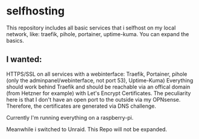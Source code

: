 # selfhosting
This repository includes all basic services that i selfhost on my local network, like: traefik, pihole, portainer, uptime-kuma. 
You can expand the basics. 

## I wanted: 

  HTTPS/SSL on all services with a webinterface: Traefik, Portainer, pihole (only the adminpanel/webinterface, not port 53), Uptime-Kuma)
  Everything should work behind Traefik and should be reachable via an offical domain (from Hetzner for example) with Let's Encrypt Certificates. 
  The peculiarity here is that I don't have an open port to the outside via my OPNsense. 
  Therefore, the certificates are generated via DNS challenge.

Currently I'm running everything on a raspberry-pi.

Meanwhile i switched to Unraid. This Repo will not be expanded. 

